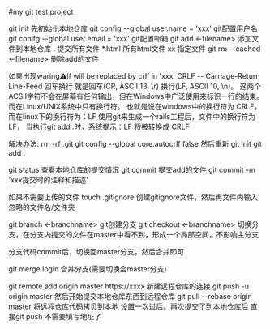 #my git test project

git init 先初始化本地仓库
git config --global user.name = 'xxx' git配置用户名
git conifg --global user.email = 'xxx' git配置邮箱
git add <-filename>  添加文件到本地仓库
        . 提交所有文件
        *.html 所有html文件
        xx 指定文件
git rm --cached <-filename> 删除add的文件

如果出现waring:warning:lf will be replaced by crlf in 'xxx'
CRLF -- Carriage-Return Line-Feed 回车换行
就是回车(CR, ASCII 13, \r) 换行(LF, ASCII 10, \n)。
这两个ACSII字符不会在屏幕有任何输出，但在Windows中广泛使用来标识一行的结束。而在Linux/UNIX系统中只有换行符。
也就是说在windows中的换行符为 CRLF， 而在linux下的换行符为：LF
使用git来生成一个rails工程后，文件中的换行符为LF， 当执行git add .时，系统提示：LF 将被转换成 CRLF

解决办法:
rm -rf .git
git config --global core.autocrlf false
然后重新 
git init
git add .

git status 查看本地仓库的提交情况
git commit 提交add的文件
git commit -m 'xxx提交时的注释和描述'

如果不需要上传的文件
touch .gitignore 创建gitignore文件，然后再文件内输入忽略的文件名/文件夹

git branch <-branchname>  git创建分支
git checkout <-branchname> 切换分支，在分支内提交的文件在master中看不到，形成一个局部空间，不影响主分支

分支代码commit后，切换回master分支，然后合并即可

git merge login 合并分支(需要切换会master分支) 

git remote add origin master https://xxxx  新建远程仓库的连接
git push -u origin master  然后开始提交本地仓库东西到远程仓库
git pull --rebase origin master 将远程仓库代码拷贝到本地
设置一次过后。再次提交了到本地仓库后 直接git push 不需要填写地址了
